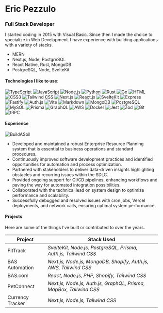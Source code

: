 # Eric Pezzulo
### Full Stack Developer


  
  I started coding in 2015 with Visual Basic. Since then I made the choice to specialize in Web Development.
  I have experience with building applications with a variety of stacks.
  - MERN
  - Next.js, Node, PostgreSQL
  - React Native, Rust, MongoDB
  - PostgreSQL, Node, SvelteKit


#### Technologies I like to use: 
![TypeScript](https://img.shields.io/badge/TypeScript-007ACC?logo=typescript&logoColor=white) ![JavaScript](https://img.shields.io/badge/JavaScipt-%23efd81d?logo=JavaScript&logoColor=black) ![Node.js](https://img.shields.io/badge/Node.js-43853D?logo=node.js&logoColor=white) ![Python](https://img.shields.io/badge/Python-3776AB?logo=python&logoColor=white) ![Rust](https://img.shields.io/badge/Rust-%23ef4900?logo=Rust&logoColor=white) ![Go](https://img.shields.io/badge/Go-%2300aed8?logo=Go&logoColor=white) ![HTML](https://img.shields.io/badge/HTML5-E34F26?logo=html5&logoColor=white) ![CSS3](https://img.shields.io/badge/CSS3-1572B6?logo=css3&logoColor=white) ![Tailwind CSS](https://img.shields.io/badge/Tailwind%20CSS-%2338bdf8?logo=TailwindCSS&logoColor=white) ![Next.js](https://img.shields.io/badge/Next.js-black?logo=Next.js&logoColor=white) ![React.js](https://img.shields.io/badge/React.js-0081CB?logo=react&logoColor=61DAFB) ![SvelteKit](https://img.shields.io/badge/SvelteKit-%23ff4408?logo=Svelte&logoColor=white) ![Express](https://img.shields.io/badge/Express-white?logo=Express&logoColor=black) ![Fastify](https://img.shields.io/badge/Fastify-black?logo=Fastify&logoColor=white) ![Auth.js](https://img.shields.io/badge/Auth.js-%231eb1ed?logo=Auth0&logoColor=white) ![Vite](https://img.shields.io/badge/Vite-593D88?logo=vite&logoColor=white) ![Markdown](https://img.shields.io/badge/Markdown-000000?logo=markdown&logoColor=white) ![MongoDB](https://img.shields.io/badge/MongoDB-%2317ad55?logo=MongoDB&logoColor=white) ![PostgreSQL](https://img.shields.io/badge/PostgreSQL-%2331648c?logo=PostgreSQL&logoColor=white) ![MySQL](https://img.shields.io/badge/MySQL-005C84?logo=mysql&logoColor=white) ![Prisma](https://img.shields.io/badge/Prisma-%236c69fd?logo=Prisma&logoColor=white) ![GraphQL](https://img.shields.io/badge/GraphQL-%23e535ab?logo=GraphQL&logoColor=white) ![AWS](https://img.shields.io/badge/AWS-%23ff9900?logo=Amazon&logoColor=white) ![Docker](https://img.shields.io/badge/Docker-0CC1F3?logo=docker&logoColor=white) ![Jest](https://img.shields.io/badge/Jest-%23b54726?logo=Jest&logoColor=white) ![Zod](https://img.shields.io/badge/Zod-%23377cc8?logo=Zod&logoColor=white) ![Git](https://img.shields.io/badge/Git-%23f05539?logo=Git&logoColor=white) ![tRPC](https://img.shields.io/badge/tRPC-%23398ccb?logo=tRPC&logoColor=white)
#### Experience
![BuildASoil](https://img.shields.io/badge/BuildASoil-Full%20Stack%20Developer-black?style=for-the-badge&labelColor=%2317ad15)
- Developed and maintained a robust Enterprise Resource Planning system that is essential to business
operations and standard procedures.
- Continuously improved software development practices and identified opportunities for automation and process optimization.
- Partnered with stakeholders to deliver data-driven insights highlighting obstacles and recurring issues within the SDLC.
- Provided ongoing support for CI/CD pipelines, enhancing workflows and paving the way for automated
integration possibilities.
- Collaborated with the technical lead on system design to optimize performance and scalability.
- Successfully debugged and resolved issues with cron jobs, Vercel deployments, and network calls, ensuring
optimal system performance.


#### Projects
Here are some of the things I've built or contributed to over the years.

| Project | Stack Used |
| ------ | ------ |
| FitTrack | _SvelteKit, Node.js, PostgreSQL, Prisma, Auth.js, Tailwind CSS_  |
| BAS Automation | _Next.js, Node.js, MongoDB, Shopify, Auth.js, AWS, Tailwind CSS_  |
| BAS.com | _React, Node.js, PHP, Shopify, Tailwind CSS_   |
| PetConnect | _Next.js, Node.js, Auth.js, GraphQL, Prisma, MapBox, Tailwind CSS_  |
| Currency Tracker | _Next.js, Node.js, Tailwind CSS_ |
